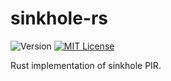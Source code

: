 # sinkhole-rs

![Version](https://img.shields.io/github/tag/hashmatter/sinkhole-rs.svg)
[![MIT License](https://img.shields.io/badge/license-MIT-blue.svg)](LICENSE)

Rust implementation of sinkhole PIR.
